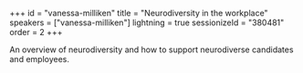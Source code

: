 +++
id = "vanessa-milliken"
title = "Neurodiversity in the workplace"
speakers = ["vanessa-milliken"]
lightning = true
sessionizeId = "380481"
order = 2
+++

An overview of neurodiversity and how to support neurodiverse candidates and employees. 